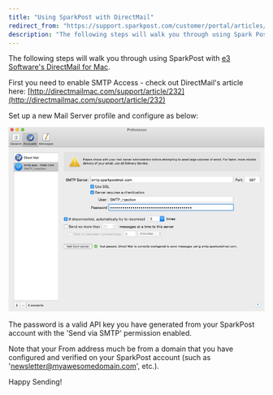 ```yaml
---
title: "Using SparkPost with DirectMail"
redirect_from: "https://support.sparkpost.com/customer/portal/articles/2040317-using-sparkpost-with-directmail"
description: "The following steps will walk you through using Spark Post with e 3 Software's Direct Mail for Mac First you need to enable SMTP Access check out Direct Mail's article here http directmailmac com support article 232 Set up a new Mail Server profile and configure as below The password..."
---
```


The following steps will walk you through using SparkPost with [e3 Software's DirectMail for Mac](http://directmailmac.com).

First you need to enable SMTP Access - check out DirectMail's article here: [http://directmailmac.com/support/article/232](http://directmailmac.com/support/article/232)

Set up a new Mail Server profile and configure as below:

![](media/using-spark-post-with-direct-mail/DirectMailConfig_original.jpg)

The password is a valid API key you have generated from your SparkPost account with the 'Send via SMTP' permission enabled.

Note that your From address much be from a domain that you have configured and verified on your SparkPost account (such as 'newsletter@myawesomedomain.com', etc.).

Happy Sending!